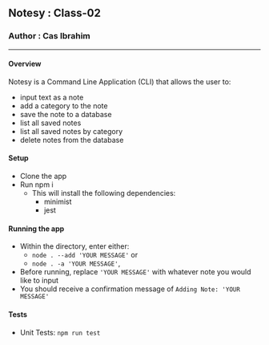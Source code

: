 ## Notesy : Class-02
### Author : Cas Ibrahim

---


#### Overview
Notesy is a Command Line Application (CLI) that allows the user to:
  * input text as a note
  * add a category to the note
  * save the note to a database
  * list all saved notes 
  * list all saved notes by category
  * delete notes from the database

#### Setup
* Clone the app
* Run npm i
  * This will install the following dependencies:
    * minimist
    * jest

#### Running the app
* Within the directory, enter either: 
  * `node . --add 'YOUR MESSAGE'` or
  * `node . -a 'YOUR MESSAGE'`, 
* Before running, replace `'YOUR MESSAGE'` with whatever note you would like to input
* You should receive a confirmation message of `Adding Note: 'YOUR MESSAGE' `

#### Tests
* Unit Tests: `npm run test`

<!-- #### UML -->
